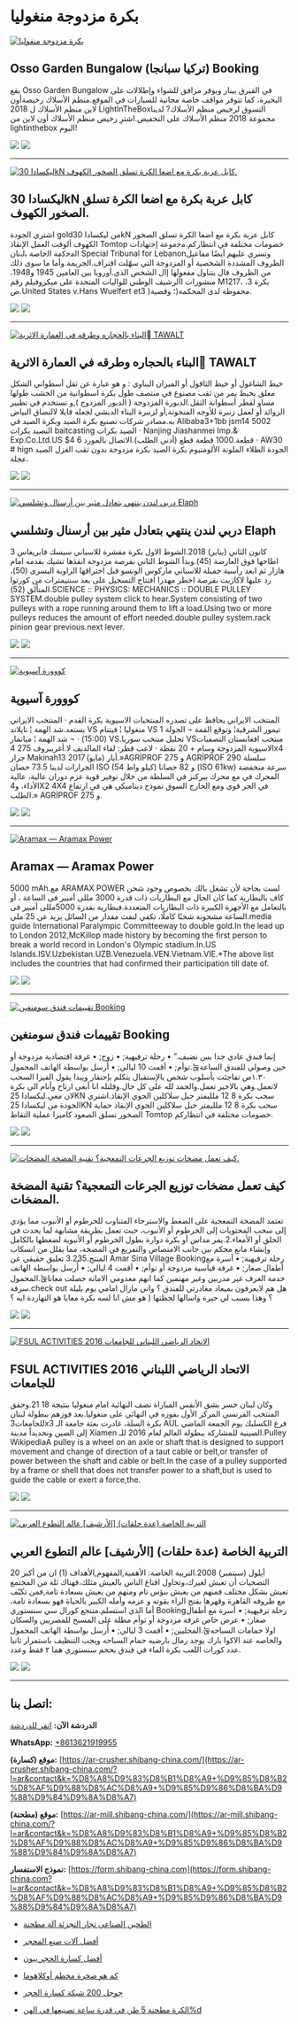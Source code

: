 # بكرة مزدوجة منغوليا

<a href="https://swt.shibang-china.com/?l=ar&img&k=%D8%A8%D9%83%D8%B1%D8%A9+%D9%85%D8%B2%D8%AF%D9%88%D8%AC%D8%A9+%D9%85%D9%86%D8%BA%D9%88%D9%84%D9%8A%D8%A7" target="_blank">![بكرة مزدوجة منغوليا](http://static.shibang-china.com/all-800x300/1509.jpg)</a>

## Osso Garden Bungalow (تركيا سبانجا) Booking
يقع Osso Garden Bungalow في القيرق بينار ويوفر مرافق للشواء وإطلالات على البحيرة، كما تتوفر مواقف خاصة مجانية للسيارات في الموقع.منظم الأسلاك رخيصةأون لاين منظم الأسلاك ل 2018 LightInTheBoxالتسوق لرخيص منظم الأسلاك? لدينا مجموعة 2018 منظم الأسلاك على التخفيض.اشترِ رخيص منظم الأسلاك أون لاين من lightinthebox اليوم!


<a href="https://whatsapp.shibangsoft.com/WhatsApp.php" target="_blank" title="WhatsApp">![](http://static.shibang-china.com/icon/whatsapp.png)</a> <a href="https://swt.shibang-china.com/?l=ar&icon&k=%D8%A8%D9%83%D8%B1%D8%A9+%D9%85%D8%B2%D8%AF%D9%88%D8%AC%D8%A9+%D9%85%D9%86%D8%BA%D9%88%D9%84%D9%8A%D8%A7" target="_blank">![](http://static.shibang-china.com/icon/chat-ar.png)</a>

---

<a href="https://swt.shibang-china.com/?l=ar&img&k=%D8%A8%D9%83%D8%B1%D8%A9+%D9%85%D8%B2%D8%AF%D9%88%D8%AC%D8%A9+%D9%85%D9%86%D8%BA%D9%88%D9%84%D9%8A%D8%A7" target="_blank">![ليكسادا 30kN كابل عربة بكرة مع اضعا الكرة تسلق الصخور الكهوف.](http://static.shibang-china.com/all-800x300/817.jpg)</a>

## ليكسادا 30kN كابل عربة بكرة مع اضعا الكرة تسلق الصخور الكهوف.
اشتري الجودة goldمن ليكسادا 30kN كابل عربة بكرة مع اضعا الكرة تسلق الصخور الكهوف ألوفت العمل الإنقاذ Tomtop خصومات مختلفة في انتظاركم.ﻣﺟﻣوﻋﺔ إﺟﺗﮭﺎدات اﻟﻣﺣﮐﻣﺔ اﻟﺧﺎﺻﺔ ﺑﻟﺑﻧﺎن Special Tribunal for Lebanonوتسري عليهم أيضًا مفاعيل الظروف المشددة الشخصية أو المزدوجة التي سهّلت اقتراف.الجريمة.وأما ما سوى ذلك من الظروف فال يتناول مفعولها إال الشخص الذي.أوروبا بين العامين 1945 و1948، منشورات األرشيف الوطني للواليات المتحدة على ميكروفيلم رقم M1217، بكرة 3، ص.United States v.Hans Wuelfert et3 )محفوظة لدى المحكمة(؛ وقضية.


<a href="https://whatsapp.shibangsoft.com/WhatsApp.php" target="_blank" title="WhatsApp">![](http://static.shibang-china.com/icon/whatsapp.png)</a> <a href="https://swt.shibang-china.com/?l=ar&icon&k=%D8%A8%D9%83%D8%B1%D8%A9+%D9%85%D8%B2%D8%AF%D9%88%D8%AC%D8%A9+%D9%85%D9%86%D8%BA%D9%88%D9%84%D9%8A%D8%A7" target="_blank">![](http://static.shibang-china.com/icon/chat-ar.png)</a>

---

<a href="https://swt.shibang-china.com/?l=ar&img&k=%D8%A8%D9%83%D8%B1%D8%A9+%D9%85%D8%B2%D8%AF%D9%88%D8%AC%D8%A9+%D9%85%D9%86%D8%BA%D9%88%D9%84%D9%8A%D8%A7" target="_blank">![البناء بالحجاره وطرقه في العمارة الاثرية ِTAWALT](http://static.shibang-china.com/all-800x300/863.jpg)</a>

## البناء بالحجاره وطرقه في العمارة الاثرية ِTAWALT
خيط الشاغول أو خيط الثاقول أو الميزان البناوي : و هو عبارة عن ثقل أسطواني الشكل معلق بخيط يمر من ثقب مصنوع في منتصف طول بكرة اسطوانية من الخشب طولها مساو لقطر أسطوانة الثقل.الدبورة المزدوجة ( الدبور المزدوج ),و تستخدم في تطيير الزوائد أو لعمل زنبرة للأوجه المنحوتة,أو لزنبرة البناء الدبشي لجعله قابلا لالتصاق البياض به.مصادر شركات تصنيع بكرة الصيد وبكرة الصيد في Alibaba3+1bb jsm14 5002 التصيد بكرات baitcasting الصيد بكرات &middot; Nanjing Jiashanmei Imp.&amp; Exp.Co.Ltd.US $4 6 قطعة.1000 قطعة قطع (أدني الطلب).الاتصال بالمورد &middot; AW30 # hign الجودة الطلاء الملونة الألومنيوم بكرة الصيد بكرة مزدوجة بدون ثقب الغزل الصيد عجلة.


<a href="https://whatsapp.shibangsoft.com/WhatsApp.php" target="_blank" title="WhatsApp">![](http://static.shibang-china.com/icon/whatsapp.png)</a> <a href="https://swt.shibang-china.com/?l=ar&icon&k=%D8%A8%D9%83%D8%B1%D8%A9+%D9%85%D8%B2%D8%AF%D9%88%D8%AC%D8%A9+%D9%85%D9%86%D8%BA%D9%88%D9%84%D9%8A%D8%A7" target="_blank">![](http://static.shibang-china.com/icon/chat-ar.png)</a>

---

<a href="https://swt.shibang-china.com/?l=ar&img&k=%D8%A8%D9%83%D8%B1%D8%A9+%D9%85%D8%B2%D8%AF%D9%88%D8%AC%D8%A9+%D9%85%D9%86%D8%BA%D9%88%D9%84%D9%8A%D8%A7" target="_blank">![دربي لندن ينتهي بتعادل مثير بين أرسنال وتشلسي Elaph](http://static.shibang-china.com/all-800x300/436.jpg)</a>

## دربي لندن ينتهي بتعادل مثير بين أرسنال وتشلسي Elaph
3 كانون الثاني (يناير) 2018.الشوط الاول بكرة مقشرة للاسباني سيسك فابريغاس اطاحها فوق العارضة (45).وبدأ الشوط الثاني بفرصة مزدوجة انقذها تشيك بقدمه امام هازار ثم ابعد رأسية جميلة للاسباني ماركوس الونسو قبل اختراقها الزاوية اليسرى (50)، رد عليها لاكازيت بفرصة اخطر مهدرا افتتاح التسجيل على بعد سنتيمترات من كورتوا المتألق (52).SCIENCE :: PHYSICS: MECHANICS :: DOUBLE PULLEY SYSTEM.double pulley system click to hear.System consisting of two pulleys with a rope running around them to lift a load.Using two or more pulleys reduces the amount of effort needed.double pulley system.rack pinion gear previous.next lever.


<a href="https://whatsapp.shibangsoft.com/WhatsApp.php" target="_blank" title="WhatsApp">![](http://static.shibang-china.com/icon/whatsapp.png)</a> <a href="https://swt.shibang-china.com/?l=ar&icon&k=%D8%A8%D9%83%D8%B1%D8%A9+%D9%85%D8%B2%D8%AF%D9%88%D8%AC%D8%A9+%D9%85%D9%86%D8%BA%D9%88%D9%84%D9%8A%D8%A7" target="_blank">![](http://static.shibang-china.com/icon/chat-ar.png)</a>

---

<a href="https://swt.shibang-china.com/?l=ar&img&k=%D8%A8%D9%83%D8%B1%D8%A9+%D9%85%D8%B2%D8%AF%D9%88%D8%AC%D8%A9+%D9%85%D9%86%D8%BA%D9%88%D9%84%D9%8A%D8%A7" target="_blank">![كووورة آسيوية](http://static.shibang-china.com/all-800x300/114.jpg)</a>

## كووورة آسيوية
المنتخب الايراني يحافظ على تصدره المنتخبات الاسيوية بكرة القدم &middot; المنتخب الايراني يستعد.شد الهمة ¦ تايلاند VS منغوليا ¦ فيتنام VS تيمور الشرقية¦ وتوقع القمة ¬ الجولة 1 (15:00) &middot; ¬ شد الهمة ¦ ميانمار VS.تحليل منتخب سوريا VSمنتخب افغانستان التصفيات الاسيوية المزدوجة وسام + 20 نقطة &middot; لاعب قطر: لقاء المالديف لا.أغريبروف 275 4x4 جرار Makinah13 أيار (مايو) 2017.»AGRİPROF 275 و AGRİPROF 290 سلسلة الجرارات لدينا 73.5 حصان ISO (54 كيلو واط) و 82 حصانا (ISO 61kw) سرعة منخفضة المحرك في مع محرك بيركنز في السلطة من خلال توفير قوية عزم دوران عالية، عالية الأداء، و4X2 4X4 في الجر قوي ومع الخارج السوق نموذج ديناميكي هي في ارتفاع الطلب.» AGRİPROF 275 و.


<a href="https://whatsapp.shibangsoft.com/WhatsApp.php" target="_blank" title="WhatsApp">![](http://static.shibang-china.com/icon/whatsapp.png)</a> <a href="https://swt.shibang-china.com/?l=ar&icon&k=%D8%A8%D9%83%D8%B1%D8%A9+%D9%85%D8%B2%D8%AF%D9%88%D8%AC%D8%A9+%D9%85%D9%86%D8%BA%D9%88%D9%84%D9%8A%D8%A7" target="_blank">![](http://static.shibang-china.com/icon/chat-ar.png)</a>

---

<a href="https://swt.shibang-china.com/?l=ar&img&k=%D8%A8%D9%83%D8%B1%D8%A9+%D9%85%D8%B2%D8%AF%D9%88%D8%AC%D8%A9+%D9%85%D9%86%D8%BA%D9%88%D9%84%D9%8A%D8%A7" target="_blank">![Aramax — Aramax Power](http://static.shibang-china.com/all-800x300/999.jpg)</a>

## Aramax — Aramax Power
5000 mAh.مع ARAMAX POWER لست بحاجة لأن تشغل بالك بخصوص وجود شحن كاف بالبطارية كما كان الحال مع البطاريات ذات قدرة 3000 مللى أمبير فى الساعة ، أو بالتعامل مع الأجهزة الكبيرة ذات البطاريات المتعددة.فبطارية بقدرة 5000مللى أمبير فى الساعة مشحونة شحنًا كاملًا، تكفي لنفث مقدار من السائل يزيد عن 25 ملي.media guide International Paralympic Committeeway to double gold.In the lead up to London 2012,McKillop made history by becoming the first person to break a world record in London&#39;s Olympic stadium.In.US Islands.ISV.Uzbekistan.UZB.Venezuela.VEN.Vietnam.VIE.*The above list includes the countries that had confirmed their participation till date of.


<a href="https://whatsapp.shibangsoft.com/WhatsApp.php" target="_blank" title="WhatsApp">![](http://static.shibang-china.com/icon/whatsapp.png)</a> <a href="https://swt.shibang-china.com/?l=ar&icon&k=%D8%A8%D9%83%D8%B1%D8%A9+%D9%85%D8%B2%D8%AF%D9%88%D8%AC%D8%A9+%D9%85%D9%86%D8%BA%D9%88%D9%84%D9%8A%D8%A7" target="_blank">![](http://static.shibang-china.com/icon/chat-ar.png)</a>

---

<a href="https://swt.shibang-china.com/?l=ar&img&k=%D8%A8%D9%83%D8%B1%D8%A9+%D9%85%D8%B2%D8%AF%D9%88%D8%AC%D8%A9+%D9%85%D9%86%D8%BA%D9%88%D9%84%D9%8A%D8%A7" target="_blank">![تقييمات فندق سومنغين Booking](http://static.shibang-china.com/all-800x300/732.jpg)</a>

## تقييمات فندق سومنغين Booking
إنما فندق عادي جدا بس نضيف.” • رحلة ترفيهية; • زوج; • غرفة اقتصادية مزدوجة أو توأم; • أقمت 10 ليالي; • أُرسل بواسطة الهاتف المحمول.눉حين وصولي للفندق الساعة ١.٣٠ص تفاجئت بأسلوب شخص بالإستقبال يتكلم بإحتقار ويبدا يقول الفيزا السحب لاتعمل.وهي بالاخير تعمل.والحمد لله على كل حال.وقلتله انا أبغى ارتاح وأنام الى بكرة لان معي.ليكسادا 25KN سحب بكرة 8 12 ملليمتر حبل سلاكلين الجوي الإنقاذ.اشتري الجودة من ليكسادا 25KN سحب بكرة 8 12 ملليمتر حبل سلاكلين الجوي الإنقاذ حماية الصخور تسلق الصعود كاميرا عملية التقاط Tomtop خصومات مختلفة في انتظاركم.


<a href="https://whatsapp.shibangsoft.com/WhatsApp.php" target="_blank" title="WhatsApp">![](http://static.shibang-china.com/icon/whatsapp.png)</a> <a href="https://swt.shibang-china.com/?l=ar&icon&k=%D8%A8%D9%83%D8%B1%D8%A9+%D9%85%D8%B2%D8%AF%D9%88%D8%AC%D8%A9+%D9%85%D9%86%D8%BA%D9%88%D9%84%D9%8A%D8%A7" target="_blank">![](http://static.shibang-china.com/icon/chat-ar.png)</a>

---

<a href="https://swt.shibang-china.com/?l=ar&img&k=%D8%A8%D9%83%D8%B1%D8%A9+%D9%85%D8%B2%D8%AF%D9%88%D8%AC%D8%A9+%D9%85%D9%86%D8%BA%D9%88%D9%84%D9%8A%D8%A7" target="_blank">![كيف تعمل مضخات توزيع الجرعات التمعجية؟ تقنية المضخة المضخات.](http://static.shibang-china.com/all-800x300/840.jpg)</a>

## كيف تعمل مضخات توزيع الجرعات التمعجية؟ تقنية المضخة المضخات.
تعتمد المضخة التمعجية على الضغط والاسترخاء المتناوب للخرطوم أو الأنبوب مما يؤدي إلى سحب المحتويات إلى الخرطوم أو الأنبوب، حيث تعمل بطريقة مشابهة لما يحدث في الحلق أو الأمعاء.2.يمر مداس أو بكرة دوارة بطول الخرطوم أو الأنبوبة لضغطها بالكامل وإنشاء مانع محكم بين جانب الامتصاص والتفريغ في المضخة، مما يقلل من انسكاب المنتج.3.235 تعليق حقيقي عن Amar Sina Village Bookingرحلة ترفيهية; • أسرة مع أطفال صغار; • غرفة قياسية مزدوجة أو توأم; • أقمت 4 ليالي; • أُرسل بواسطة الهاتف المحمول.눉خدمة الغرف غير مدربين وغير مهتمين كما انهم معدومي الامانة حصلت معانا سرقة.check out هل هم لايعرفون بميعاد مغادرتي للفندق ؟ واني مازال امامي يوم بليلة ؟ وهذا يسبب لي حيرة واسالها لحظتها ( هو مش انا لسه بكرة معايا هو النهاردة ايه ؟


<a href="https://whatsapp.shibangsoft.com/WhatsApp.php" target="_blank" title="WhatsApp">![](http://static.shibang-china.com/icon/whatsapp.png)</a> <a href="https://swt.shibang-china.com/?l=ar&icon&k=%D8%A8%D9%83%D8%B1%D8%A9+%D9%85%D8%B2%D8%AF%D9%88%D8%AC%D8%A9+%D9%85%D9%86%D8%BA%D9%88%D9%84%D9%8A%D8%A7" target="_blank">![](http://static.shibang-china.com/icon/chat-ar.png)</a>

---

<a href="https://swt.shibang-china.com/?l=ar&img&k=%D8%A8%D9%83%D8%B1%D8%A9+%D9%85%D8%B2%D8%AF%D9%88%D8%AC%D8%A9+%D9%85%D9%86%D8%BA%D9%88%D9%84%D9%8A%D8%A7" target="_blank">![FSUL ACTIVITIES 2016 الاتحاد الرياضي اللبناني للجامعات](http://static.shibang-china.com/all-800x300/964.jpg)</a>

## FSUL ACTIVITIES 2016 الاتحاد الرياضي اللبناني للجامعات
وكان لبنان خسر بشق الأنفس المباراة نصف النهائية امام منغوليا بنتيجة 18 21.وحقق المنتخب الفرنسي المركز الأول بفوزه في النهائي على منغوليا.بعد فوزهم ببطولة لبنان للجامعات3x3 بكرة السلة، غادرت بعثة جامعة الـ AUL فرع الكسليك يوم الجمعة الماضي إلى الصين وتحديداً مدينة Xiamen الصينية للمشاركة ببطولة العالم لعام 2016 للـ.Pulley WikipediaA pulley is a wheel on an axle or shaft that is designed to support movement and change of direction of a taut cable or belt,or transfer of power between the shaft and cable or belt.In the case of a pulley supported by a frame or shell that does not transfer power to a shaft,but is used to guide the cable or exert a force,the.


<a href="https://whatsapp.shibangsoft.com/WhatsApp.php" target="_blank" title="WhatsApp">![](http://static.shibang-china.com/icon/whatsapp.png)</a> <a href="https://swt.shibang-china.com/?l=ar&icon&k=%D8%A8%D9%83%D8%B1%D8%A9+%D9%85%D8%B2%D8%AF%D9%88%D8%AC%D8%A9+%D9%85%D9%86%D8%BA%D9%88%D9%84%D9%8A%D8%A7" target="_blank">![](http://static.shibang-china.com/icon/chat-ar.png)</a>

---

<a href="https://swt.shibang-china.com/?l=ar&img&k=%D8%A8%D9%83%D8%B1%D8%A9+%D9%85%D8%B2%D8%AF%D9%88%D8%AC%D8%A9+%D9%85%D9%86%D8%BA%D9%88%D9%84%D9%8A%D8%A7" target="_blank">![التربية الخاصة (عدة حلقات) [الأرشيف] عالم التطوع العربي](http://static.shibang-china.com/all-800x300/165.jpg)</a>

## التربية الخاصة (عدة حلقات) [الأرشيف] عالم التطوع العربي
20 أيلول (سبتمبر) 2008.التربية الخاصة: الأهمية,المفهوم,الأهداف (1) ان من أكبر التضحيات أن تعيش لغيرك،وتحاول اقناع الناس بالعيش مثلك،فهناك ثلة من المجتمع تعيش بشكل مختلف فمنهم من يعيش ببؤس تام ومنهم من يعيش بسعادة تامة,فمن تكيّف مع ظروفه القاهرة وقهرها بفتح الراء بقوته و عزمه وأمله الكبير بالحياة فهو بسعادة تامة، أما الذي استسلم.منتجع كورال سي سنستوري Bookingرحلة ترفيهية; • أسرة مع أطفال صغار; • عرض خاص غرفة مزدوجة أو توأم مطلة على المسبح للمصريين والسكان المحليين; • أقمت 3 ليالي; • أُرسل بواسطة الهاتف المحمول.눉اولا حمامات السباحه والخاصه عند الاكوا بارك يوجد رمال بارضيه حمام السباحه ويجب التنظيف باستمرار ثانيا عدد كورات اللعب بكرة الماء في فندق بحجم سنستوري هما ٢ فقط وعدد.


<a href="https://whatsapp.shibangsoft.com/WhatsApp.php" target="_blank" title="WhatsApp">![](http://static.shibang-china.com/icon/whatsapp.png)</a> <a href="https://swt.shibang-china.com/?l=ar&icon&k=%D8%A8%D9%83%D8%B1%D8%A9+%D9%85%D8%B2%D8%AF%D9%88%D8%AC%D8%A9+%D9%85%D9%86%D8%BA%D9%88%D9%84%D9%8A%D8%A7" target="_blank">![](http://static.shibang-china.com/icon/chat-ar.png)</a>

---
## اتصل بنا:

**الدردشة الآن:** [انقر للدردشة](https://swt.shibang-china.com?l=ar&contact&k=%D8%A8%D9%83%D8%B1%D8%A9+%D9%85%D8%B2%D8%AF%D9%88%D8%AC%D8%A9+%D9%85%D9%86%D8%BA%D9%88%D9%84%D9%8A%D8%A7)

**WhatsApp:**  [+8613621919955](https://whatsapp.shibangsoft.com/WhatsApp.php)

**موقع (كسارة):** [https://ar-crusher.shibang-china.com/](https://ar-crusher.shibang-china.com/?l=ar&contact&k=%D8%A8%D9%83%D8%B1%D8%A9+%D9%85%D8%B2%D8%AF%D9%88%D8%AC%D8%A9+%D9%85%D9%86%D8%BA%D9%88%D9%84%D9%8A%D8%A7)

**موقع (مطحنة):** [https://ar-mill.shibang-china.com/](https://ar-mill.shibang-china.com/?l=ar&contact&k=%D8%A8%D9%83%D8%B1%D8%A9+%D9%85%D8%B2%D8%AF%D9%88%D8%AC%D8%A9+%D9%85%D9%86%D8%BA%D9%88%D9%84%D9%8A%D8%A7)

**نموذج الاستفسار:** [https://form.shibang-china.com](https://form.shibang-china.com?l=ar&contact&k=%D8%A8%D9%83%D8%B1%D8%A9+%D9%85%D8%B2%D8%AF%D9%88%D8%AC%D8%A9+%D9%85%D9%86%D8%BA%D9%88%D9%84%D9%8A%D8%A7)

* [الطحين الصناعي تجار التجزئة آلة مطحنة](../29/%D8%A7%D9%84%D8%B7%D8%AD%D9%8A%D9%86%20%D8%A7%D9%84%D8%B5%D9%86%D8%A7%D8%B9%D9%8A%20%D8%AA%D8%AC%D8%A7%D8%B1%20%D8%A7%D9%84%D8%AA%D8%AC%D8%B2%D8%A6%D8%A9%20%D8%A2%D9%84%D8%A9%20%D9%85%D8%B7%D8%AD%D9%86%D8%A9.md)

* [أفضل آلات صنع المحجر](../26/%D8%A3%D9%81%D8%B6%D9%84%20%D8%A2%D9%84%D8%A7%D8%AA%20%D8%B5%D9%86%D8%B9%20%D8%A7%D9%84%D9%85%D8%AD%D8%AC%D8%B1.md)

* [أفضل كسارة الحجر بيون](../28/%D8%A3%D9%81%D8%B6%D9%84%20%D9%83%D8%B3%D8%A7%D8%B1%D8%A9%20%D8%A7%D9%84%D8%AD%D8%AC%D8%B1%20%D8%A8%D9%8A%D9%88%D9%86.md)

* [كم هو صخرة محطم أوكلاهوما](../27/%D9%83%D9%85%20%D9%87%D9%88%20%D8%B5%D8%AE%D8%B1%D8%A9%20%D9%85%D8%AD%D8%B7%D9%85%20%D8%A3%D9%88%D9%83%D9%84%D8%A7%D9%87%D9%88%D9%85%D8%A7.md)

* [جوجل 200 شبكة كسارة الحجر](../27/%D8%AC%D9%88%D8%AC%D9%84%20200%20%D8%B4%D8%A8%D9%83%D8%A9%20%D9%83%D8%B3%D8%A7%D8%B1%D8%A9%20%D8%A7%D9%84%D8%AD%D8%AC%D8%B1.md)

* [الكرة مطحنة 5 طن في قدرة ساعة تصنيعها في الهن%d](../27/%D8%A7%D9%84%D9%83%D8%B1%D8%A9%20%D9%85%D8%B7%D8%AD%D9%86%D8%A9%205%20%D8%B7%D9%86%20%D9%81%D9%8A%20%D9%82%D8%AF%D8%B1%D8%A9%20%D8%B3%D8%A7%D8%B9%D8%A9%20%D8%AA%D8%B5%D9%86%D9%8A%D8%B9%D9%87%D8%A7%20%D9%81%D9%8A%20%D8%A7%D9%84%D9%87%D9%86%25d.md)
